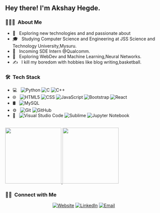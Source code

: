 <h2> Hey there! I'm Akshay Hegde.</h2>

<h3> 👨🏻‍💻 &nbsp;About Me </h3>

- 🤔 &nbsp; Exploring new technologies and and passionate about 
- 🎓 &nbsp; Studying Computer Science and Engineering at JSS Science and Technology University,Mysuru.
- 💼 &nbsp; Incoming SDE Intern @Qualcomm.
- 🌱 &nbsp; Exploring WebDev and Machine Learning,Neural Networks.
- ✍️ &nbsp; I kill my boredom with hobbies like blog writing,basketball.

<h3> 🛠 &nbsp;Tech Stack</h3>

- 💻 &nbsp;
  ![Python](https://img.shields.io/badge/-Python-333333?style=flat&logo=python)
  ![C](https://img.shields.io/badge/-C-333333?style=flat&logo=C&logoColor=007396)
  ![C++](https://img.shields.io/badge/-C++-333333?style=flat&logo=C%2B%2B&logoColor=00599C)
- 🌐 &nbsp;
  ![HTML5](https://img.shields.io/badge/-HTML5-333333?style=flat&logo=HTML5)
  ![CSS](https://img.shields.io/badge/-CSS-333333?style=flat&logo=CSS3&logoColor=1572B6)
  ![JavaScript](https://img.shields.io/badge/-JavaScript-333333?style=flat&logo=javascript)
  ![Bootstrap](https://img.shields.io/badge/-Bootstrap-333333?style=flat&logo=bootstrap&logoColor=563D7C)
  ![React](https://img.shields.io/badge/-React-333333?style=flat&logo=react)
- 🛢 &nbsp;
  ![MySQL](https://img.shields.io/badge/-MySQL-333333?style=flat&logo=mysql)
- ⚙️ &nbsp;
  ![Git](https://img.shields.io/badge/-Git-333333?style=flat&logo=git)
  ![GitHub](https://img.shields.io/badge/-GitHub-333333?style=flat&logo=github)
- 🔧 &nbsp;
  ![Visual Studio Code](https://img.shields.io/badge/-Visual%20Studio%20Code-333333?style=flat&logo=visual-studio-code&logoColor=007ACC)
  ![Sublime](https://img.shields.io/badge/-Sublime-333333?style=flat&logo=sublimeText)
  ![Jupyter Notebook](https://img.shields.io/badge/-Jupyter-333333?style=flat&logo=jupyter-notebook&logoColor=2C2255)


<br/>

<a href="https://github.com/akshay4570">
  <img height="180em" src="https://github-readme-stats.vercel.app/api?username=akshay4570&theme=buefy&show_icons=true" />
  <img height="180em" src="https://github-readme-stats.vercel.app/api/top-langs/?username=akshay4570&theme=buefy&layout=compact" />
</a>

<br/>

<h3> 🤝🏻 &nbsp;Connect with Me </h3>

<p align="center">
<a href="https://medium.com/@akshay4570"><img alt="Website" src="https://img.shields.io/badge/Website-www.adityavsingh.com-blue?style=flat-square&logo=google-chrome"></a>
<a href="https://www.linkedin.com/in/akshay-hegde-779a41183/"><img alt="LinkedIn" src="https://img.shields.io/badge/LinkedIn-Aditya%20Vikram%20Singh-blue?style=flat-square&logo=linkedin"></a>
<a href="mailto:akshay4570@gmail.com"><img alt="Email" src="https://img.shields.io/badge/Email-avsingh@umass.edu-blue?style=flat-square&logo=gmail"></a>
</p>

